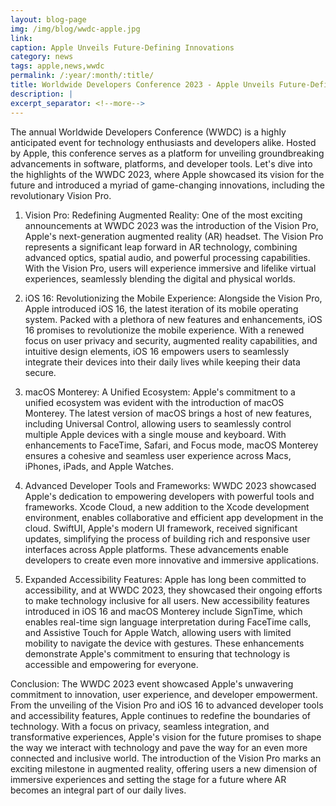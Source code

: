 ```yaml
---
layout: blog-page
img: /img/blog/wwdc-apple.jpg
link: 
caption: Apple Unveils Future-Defining Innovations 
category: news
tags: apple,news,wwdc
permalink: /:year/:month/:title/
title: Worldwide Developers Conference 2023 - Apple Unveils Future-Defining Innovations, Including the Vision Pro 
description: |
excerpt_separator: <!--more-->
---
```


The annual Worldwide Developers Conference (WWDC) is a highly anticipated event for technology enthusiasts and developers alike. <!--more-->Hosted by Apple, this conference serves as a platform for unveiling groundbreaking advancements in software, platforms, and developer tools. Let's dive into the highlights of the WWDC 2023, where Apple showcased its vision for the future and introduced a myriad of game-changing innovations, including the revolutionary Vision Pro.

1. Vision Pro: Redefining Augmented Reality:
One of the most exciting announcements at WWDC 2023 was the introduction of the Vision Pro, Apple's next-generation augmented reality (AR) headset. The Vision Pro represents a significant leap forward in AR technology, combining advanced optics, spatial audio, and powerful processing capabilities. With the Vision Pro, users will experience immersive and lifelike virtual experiences, seamlessly blending the digital and physical worlds.

2. iOS 16: Revolutionizing the Mobile Experience:
Alongside the Vision Pro, Apple introduced iOS 16, the latest iteration of its mobile operating system. Packed with a plethora of new features and enhancements, iOS 16 promises to revolutionize the mobile experience. With a renewed focus on user privacy and security, augmented reality capabilities, and intuitive design elements, iOS 16 empowers users to seamlessly integrate their devices into their daily lives while keeping their data secure.

3. macOS Monterey: A Unified Ecosystem:
Apple's commitment to a unified ecosystem was evident with the introduction of macOS Monterey. The latest version of macOS brings a host of new features, including Universal Control, allowing users to seamlessly control multiple Apple devices with a single mouse and keyboard. With enhancements to FaceTime, Safari, and Focus mode, macOS Monterey ensures a cohesive and seamless user experience across Macs, iPhones, iPads, and Apple Watches.

4. Advanced Developer Tools and Frameworks:
WWDC 2023 showcased Apple's dedication to empowering developers with powerful tools and frameworks. Xcode Cloud, a new addition to the Xcode development environment, enables collaborative and efficient app development in the cloud. SwiftUI, Apple's modern UI framework, received significant updates, simplifying the process of building rich and responsive user interfaces across Apple platforms. These advancements enable developers to create even more innovative and immersive applications.

5. Expanded Accessibility Features:
Apple has long been committed to accessibility, and at WWDC 2023, they showcased their ongoing efforts to make technology inclusive for all users. New accessibility features introduced in iOS 16 and macOS Monterey include SignTime, which enables real-time sign language interpretation during FaceTime calls, and Assistive Touch for Apple Watch, allowing users with limited mobility to navigate the device with gestures. These enhancements demonstrate Apple's commitment to ensuring that technology is accessible and empowering for everyone.

Conclusion:
The WWDC 2023 event showcased Apple's unwavering commitment to innovation, user experience, and developer empowerment. From the unveiling of the Vision Pro and iOS 16 to advanced developer tools and accessibility features, Apple continues to redefine the boundaries of technology. With a focus on privacy, seamless integration, and transformative experiences, Apple's vision for the future promises to shape the way we interact with technology and pave the way for an even more connected and inclusive world. The introduction of the Vision Pro marks an exciting milestone in augmented reality, offering users a new dimension of immersive experiences and setting the stage for a future where AR becomes an integral part of our daily lives.